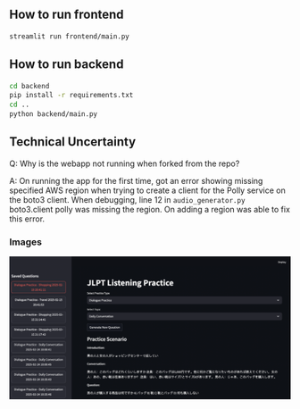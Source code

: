 ## How to run frontend

```sh
streamlit run frontend/main.py
```

## How to run backend

```sh
cd backend
pip install -r requirements.txt
cd ..
python backend/main.py
```


## Technical Uncertainty

Q: Why is the webapp not running when forked from the repo?

A: On running the app for the first time, got an error showing missing specified AWS region when trying to create a client for the Polly service on the boto3 client.
When debugging, line 12 in `audio_generator.py` boto3.client polly was missing the region.
On adding a region was able to fix this error.


### Images
![Alt text](./images/frontend-img.png)
